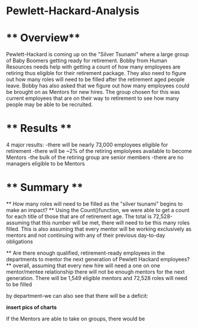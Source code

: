 # Pewlett-Hackard-Analysis

# ** Overview** #

Pewlett-Hackard is coming up on the "Silver Tsunami" where a large group of Baby Boomers getting ready for retirement. Bobby from Human Resources needs help with getting a count of how many employees are retiring thus eligible for their retirement package. They also need to figure out how many roles will need to be filled after the retirement aged people leave. Bobby has also asked that we figure out how many employees could be brought on as Mentors for new hires. The group chosen for this was current employees that are on their way to retirement to see how many people may be able to be recruited.

# ** Results ** #
4 major results:
-there will be nearly 73,000 employees eligible for retirement 
-there will be ~2% of the retiring emplolyees available to become Mentors 
-the bulk of the retiring group are senior members
-there are no managers eligible to be Mentors 



# ** Summary ** #

** How many roles will need to be filled as the "silver tsunami" begins to make an impact? **
Using the Count()function, we were able to get a count for each title of those that are of retirement age. The total is 72,528-assuming that this number will be met, there will need to be this many roles filled. This is also assuming that every mentor will be working exclusively as mentors and not continuing with any of their previous day-to-day obligations



** Are there enough qualified, retirement-ready employees in the departments to mentor the next generation of Pewlett Hackard employees? **
overall, assuming that every new hire will need a one on one mentor/mentee relationship there will not be enough mentors for the next generation. 
There will be 1,549 eligible mentors and 72,528 roles will need to be filled 

by department-we can also see that there will be a deficit:

**insert pics of charts**

If the Mentors are able to take on groups, there would be 